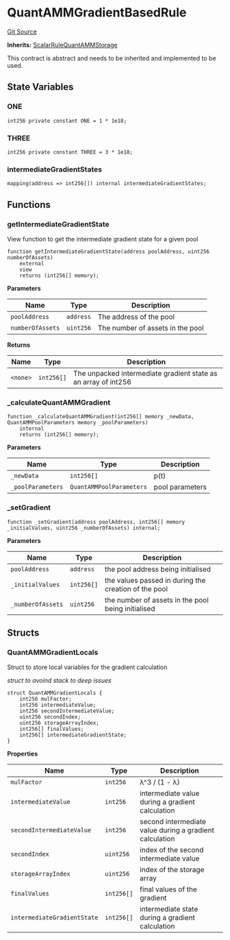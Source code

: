 # QuantAMMGradientBasedRule
[Git Source](https://github.com/QuantAMMProtocol/QuantAMM-V1/blob/3cfe58cf30c64b95a2607d2672fb541c48d807e0/contracts/rules/base/QuantammGradientBasedRule.sol)

**Inherits:**
[ScalarRuleQuantAMMStorage](/contracts/QuantAMMStorage.sol/abstract.ScalarRuleQuantAMMStorage.md)

This contract is abstract and needs to be inherited and implemented to be used.


## State Variables
### ONE

```solidity
int256 private constant ONE = 1 * 1e18;
```


### THREE

```solidity
int256 private constant THREE = 3 * 1e18;
```


### intermediateGradientStates

```solidity
mapping(address => int256[]) internal intermediateGradientStates;
```


## Functions
### getIntermediateGradientState

View function to get the intermediate gradient state for a given pool


```solidity
function getIntermediateGradientState(address poolAddress, uint256 numberOfAssets)
    external
    view
    returns (int256[] memory);
```
**Parameters**

|Name|Type|Description|
|----|----|-----------|
|`poolAddress`|`address`|The address of the pool|
|`numberOfAssets`|`uint256`|The number of assets in the pool|

**Returns**

|Name|Type|Description|
|----|----|-----------|
|`<none>`|`int256[]`|The unpacked intermediate gradient state as an array of int256|


### _calculateQuantAMMGradient


```solidity
function _calculateQuantAMMGradient(int256[] memory _newData, QuantAMMPoolParameters memory _poolParameters)
    internal
    returns (int256[] memory);
```
**Parameters**

|Name|Type|Description|
|----|----|-----------|
|`_newData`|`int256[]`|p(t)|
|`_poolParameters`|`QuantAMMPoolParameters`|pool parameters|


### _setGradient


```solidity
function _setGradient(address poolAddress, int256[] memory _initialValues, uint256 _numberOfAssets) internal;
```
**Parameters**

|Name|Type|Description|
|----|----|-----------|
|`poolAddress`|`address`|the pool address being initialised|
|`_initialValues`|`int256[]`|the values passed in during the creation of the pool|
|`_numberOfAssets`|`uint256`|the number of assets in the pool being initialised|


## Structs
### QuantAMMGradientLocals
Struct to store local variables for the gradient calculation

*struct to avoind stack to deep issues*


```solidity
struct QuantAMMGradientLocals {
    int256 mulFactor;
    int256 intermediateValue;
    int256 secondIntermediateValue;
    uint256 secondIndex;
    uint256 storageArrayIndex;
    int256[] finalValues;
    int256[] intermediateGradientState;
}
```

**Properties**

|Name|Type|Description|
|----|----|-----------|
|`mulFactor`|`int256`|λ^3 / (1 - λ)|
|`intermediateValue`|`int256`|intermediate value during a gradient calculation|
|`secondIntermediateValue`|`int256`|second intermediate value during a gradient calculation|
|`secondIndex`|`uint256`|index of the second intermediate value|
|`storageArrayIndex`|`uint256`|index of the storage array|
|`finalValues`|`int256[]`|final values of the gradient|
|`intermediateGradientState`|`int256[]`|intermediate state during a gradient calculation|

